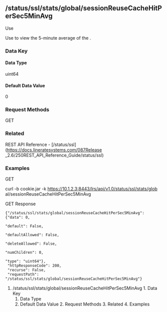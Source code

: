 ## /status/ssl/stats/global/sessionReuseCacheHitPerSec5MinAvg

Use

Use to view the 5-minute average of the .

### Data Key

#### Data Type

uint64

#### Default Data Value

0

### Request Methods

GET

### Related

REST API Reference - [/status/ssl](https://docs.lineratesystems.com/087Release
_2.6/250REST_API_Reference_Guide/status/ssl)

### Examples

GET

curl -b cookie.jar -k https://10.1.2.3:8443/lrs/api/v1.0/status/ssl/stats/glob
al/sessionReuseCacheHitPerSec5MinAvg

GET Response

    
    {"/status/ssl/stats/global/sessionReuseCacheHitPerSec5MinAvg": {"data": 0,
                                                                     "default": False,
                                                                     "defaultAllowed": False,
                                                                     "deleteAllowed": False,
                                                                     "numChildren": 0,
                                                                     "type": "uint64"},
     "httpResponseCode": 200,
     "recurse": False,
     "requestPath": "/status/ssl/stats/global/sessionReuseCacheHitPerSec5MinAvg"}
    

  1. /status/ssl/stats/global/sessionReuseCacheHitPerSec5MinAvg
    1. Data Key
      1. Data Type
      2. Default Data Value
    2. Request Methods
    3. Related
    4. Examples


